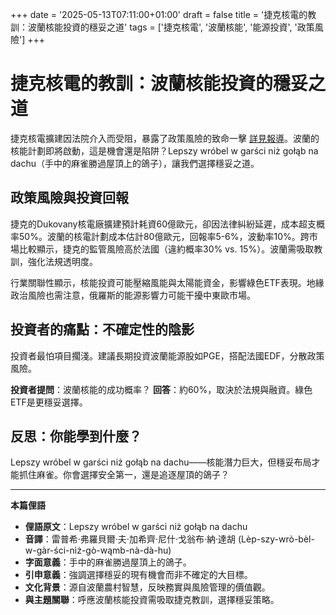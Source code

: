 +++
date = '2025-05-13T07:11:00+01:00'
draft = false
title = '捷克核電的教訓：波蘭核能投資的穩妥之道'
tags = ['捷克核電', '波蘭核能', '能源投資', '政策風險']
+++

# 捷克核電的教訓：波蘭核能投資的穩妥之道

捷克核電擴建因法院介入而受阻，暴露了政策風險的致命一擊 [詳見報導](https://www.bankier.pl/wiadomosc/Czerwone-swiatlo-dla-elektrowni-atomowej-Czeski-sad-wstrzymal-podpisanie-umowy-na-nowe-bloki-8936671.html)。波蘭的核能計劃即將啟動，這是機會還是陷阱？Lepszy wróbel w garści niż gołąb na dachu（手中的麻雀勝過屋頂上的鴿子），讓我們選擇穩妥之道。

## 政策風險與投資回報

捷克的Dukovany核電廠擴建預計耗資60億歐元，卻因法律糾紛延遲，成本超支概率50%。波蘭的核電計劃成本估計80億歐元，回報率5-6%，波動率10%。跨市場比較顯示，捷克的監管風險高於法國（違約概率30% vs. 15%）。波蘭需吸取教訓，強化法規透明度。

行業關聯性顯示，核能投資可能壓縮風能與太陽能資金，影響綠色ETF表現。地緣政治風險也需注意，俄羅斯的能源影響力可能干擾中東歐市場。

## 投資者的痛點：不確定性的陰影

投資者最怕項目擱淺。建議長期投資波蘭能源股如PGE，搭配法國EDF，分散政策風險。

**投資者提問**：波蘭核能的成功概率？
**回答**：約60%，取決於法規與融資。綠色ETF是更穩妥選擇。

## 反思：你能學到什麼？

Lepszy wróbel w garści niż gołąb na dachu——核能潛力巨大，但穩妥布局才能抓住麻雀。你會選擇安全第一，還是追逐屋頂的鴿子？

---

**本篇俚語**

- **俚語原文**：Lepszy wróbel w garści niż gołąb na dachu
- **音譯**：雷普希·弗羅貝爾·夫·加希齊·尼什·戈翁布·納·達胡 (Lèp-szy-wrò-bèl-w-gàr-ści-nìż-gò-wąmb-nà-dà-hu)
- **字面意義**：手中的麻雀勝過屋頂上的鴿子。
- **引申意義**：強調選擇穩妥的現有機會而非不確定的大目標。
- **文化背景**：源自波蘭農村智慧，反映務實與風險管理的價值觀。
- **與主題關聯**：呼應波蘭核能投資需吸取捷克教訓，選擇穩妥策略。